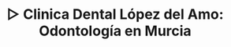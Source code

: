 ---
layout: dental-odontologia-murcia
title: '▷ Clinica Dental López del Amo: Odontología en Murcia'
description: En nuestra Clínica de Odontología en Murcia ofrecemos servicios de prevención, diagnóstico y tratamiento de sus problemas. Llámenos sin compromiso.
sitemap: true
---